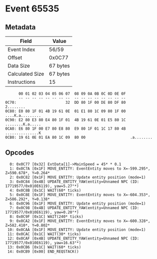 # Event 65535

## Metadata

| Field           | Value    |
|-----------------|----------|
| Event Index     | 56/59    |
| Offset          | 0x0C77   |
| Data Size       | 67 bytes |
| Calculated Size | 67 bytes |
| Instructions    | 15       |

```
      00 01 02 03 04 05 06 07  08 09 0A 0B 0C 0D 0E 0F
      -- -- -- -- -- -- -- --  -- -- -- -- -- -- -- --
0C70:                      32  DD 80 1F 00 DE 80 DF 80         2........
0C80: E0 80 1F 01 4B 19 61 0E  01 E1 80 1C 09 80 1F 00  ....K.a.........
0C90: E2 80 E3 80 E4 80 1F 01  4B 19 61 0E 01 E5 80 1C  ........K.a.....
0CA0: E6 80 1F 00 E7 80 E8 80  E9 80 1F 01 1C 17 80 4B  ...............K
0CB0: 19 61 0E 01 EA 80 1C 09  80 00                    .a........      
```

## Opcodes

```
  0: 0x0C77 [0x32] ExtData[1]->MainSpeed = 45* * 0.1
  1: 0x0C7A [0x1F] MOVE_ENTITY: EventEntity moves to X=-599.295*, Z=590.678*, Y=0.264*
  2: 0x0C82 [0x1F] MOVE_ENTITY: Update entity position (mode=1)
  3: 0x0C84 [0x4B] UPDATE_ENTITY_YAW(entity=Unnamed NPC (ID: 17719577/0x010E6119), yaw=5.27°*)
  4: 0x0C8B [0x1C] WAIT(60* ticks)
  5: 0x0C8E [0x1F] MOVE_ENTITY: EventEntity moves to X=-604.353*, Z=586.292*, Y=0.138*
  6: 0x0C96 [0x1F] MOVE_ENTITY: Update entity position (mode=1)
  7: 0x0C98 [0x4B] UPDATE_ENTITY_YAW(entity=Unnamed NPC (ID: 17719577/0x010E6119), yaw=0.20°*)
  8: 0x0C9F [0x1C] WAIT(240* ticks)
  9: 0x0CA2 [0x1F] MOVE_ENTITY: EventEntity moves to X=-600.328*, Z=582.410*, Y=0.802*
 10: 0x0CAA [0x1F] MOVE_ENTITY: Update entity position (mode=1)
 11: 0x0CAC [0x1C] WAIT(30* ticks)
 12: 0x0CAF [0x4B] UPDATE_ENTITY_YAW(entity=Unnamed NPC (ID: 17719577/0x010E6119), yaw=16.63°*)
 13: 0x0CB6 [0x1C] WAIT(60* ticks)
 14: 0x0CB9 [0x00] END_REQSTACK()
```
